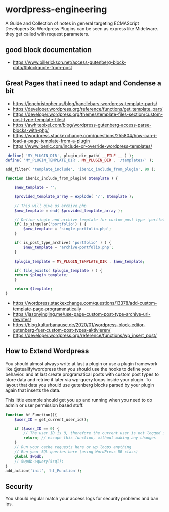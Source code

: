 # wordpress-engineering
A Guide and Collection of notes in general targeting ECMAScript Developers
So Wordpress Plugins can be seen as express like Midelware. they get called with request parameters.


## good block documentation
- https://www.billerickson.net/access-gutenberg-block-data/#blockquote-from-post

## Great Pages that i need to adapt and Condense a bit

- https://jonchristopher.us/blog/handlebars-wordpress-template-parts/
- https://developer.wordpress.org/reference/functions/get_template_part/
- https://developer.wordpress.org/themes/template-files-section/custom-post-type-template-files/
- https://awhitepixel.com/blog/wordpress-gutenberg-access-parse-blocks-with-php/
- https://wordpress.stackexchange.com/questions/255804/how-can-i-load-a-page-template-from-a-plugin
- https://www.ibenic.com/include-or-override-wordpress-templates/
```php
 define( 'MY_PLUGIN_DIR', plugin_dir_path( __FILE __ ) );
define( 'MY_PLUGIN_TEMPLATE_DIR', MY_PLUGIN_DIR . '/templates/' );

add_filter( 'template_include', 'ibenic_include_from_plugin', 99 );

function ibenic_include_from_plugin( $template ) {

    $new_template = '';

    $provided_template_array = explode( '/', $template );

    // This will give us archive.php
    $new_template = end( $provided_template_array );

    // Define single and archive template for custom post type 'portfolio'
    if( is_singular('portfolio') ) {
        $new_template = 'single-portfolio.php';
    }

    if( is_post_type_archive( 'portfolio' ) ) {
        $new_template = 'archive-portfolio.php';
    }

    $plugin_template = MY_PLUGIN_TEMPLATE_DIR . $new_template;

    if( file_exists( $plugin_template ) ) {
    return $plugin_template;
    }

    return $template;
}
 ```
- https://wordpress.stackexchange.com/questions/13378/add-custom-template-page-programmatically
- https://jasonyingling.me/use-page-custom-post-type-archive-url-rewrites/
- https://blog.kulturbanause.de/2020/01/wordpress-block-editor-gutenberg-fuer-custom-post-types-aktivieren/
- https://developer.wordpress.org/reference/functions/wp_insert_post/

## How to Extend Wordpress
You should almost always write at last a plugin or use a plugin framework like @stealify/wordpress
then you should use the hooks to define your behavior. and at last create programatical posts with 
custom post types to store data and retrive it later via wp-query loops inside your plugin. To layout that 
data you should use gutenberg blocks parsed by your plugin again that inserts the data.

This little example should get you up and running when you need to do admin or user permission based stuff.
```php
function hf_Function(){
    $user_ID = get_current_user_id(); 

    if ($user_ID == 0) {
        // The user ID is 0, therefore the current user is not logged in
        return; // escape this function, without making any changes
    }
    // Run your cache requests here or wp loops anything
    // Run your SQL queries here (using WordPress DB class)
    global $wpdb;
    // $wpdb->query($sql);
}
add_action('init', 'hf_Function');
```


## Security
You should regular match your access logs for security problems and ban ips.
